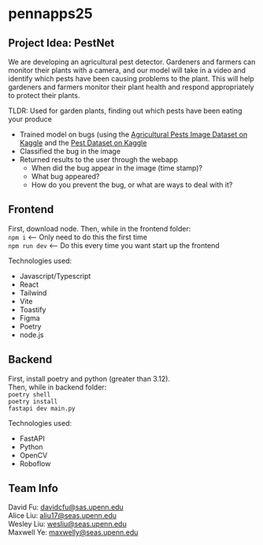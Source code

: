 # pennapps25

## Project Idea: PestNet

We are developing an agricultural pest detector. Gardeners and farmers can monitor their plants with a camera, and our model will take in a video and identify which pests have been causing problems to the plant. This will help gardeners and farmers monitor their plant health and respond appropriately to protect their plants.

TLDR: Used for garden plants, finding out which pests have been eating your produce

- Trained model on bugs (using the [Agricultural Pests Image Dataset on Kaggle](https://www.kaggle.com/datasets/vencerlanz09/agricultural-pests-image-dataset/data) and the [Pest Dataset on Kaggle](https://www.kaggle.com/datasets/simranvolunesia/pest-dataset/data)
- Classified the bug in the image
- Returned results to the user through the webapp
  - When did the bug appear in the image (time stamp)?
  - What bug appeared?
  - How do you prevent the bug, or what are ways to deal with it?

## Frontend
First, download node.
Then, while in the frontend folder:  
```npm i``` <-- Only need to do this the first time  
```npm run dev``` <-- Do this every time you want start up the frontend

Technologies used:
- Javascript/Typescript
- React
- Tailwind
- Vite
- Toastify
- Figma
- Poetry
- node.js

## Backend
First, install poetry and python (greater than 3.12).  
Then, while in backend folder:  
```poetry shell```  
```poetry install```  
```fastapi dev main.py```

Technologies used:
- FastAPI
- Python
- OpenCV
- Roboflow

## Team Info
David Fu: davidcfu@sas.upenn.edu  
Alice Liu: aliu17@seas.upenn.edu  
Wesley Liu: wesliu@seas.upenn.edu  
Maxwell Ye: maxwelly@seas.upenn.edu  

